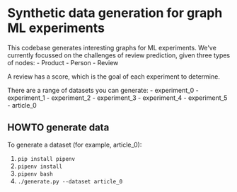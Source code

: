 
# Synthetic data generation for graph ML experiments

This codebase generates interesting graphs for ML experiments. We've currently focussed on the challenges of review prediction, given three types of nodes:
	- Product
	- Person
	- Review

A review has a score, which is the goal of each experiment to determine.

There are a range of datasets you can generate:
	- experiment_0
	- experiment_1
	- experiment_2
	- experiment_3
	- experiment_4
	- experiment_5
	- article_0


## HOWTO generate data

To generate a dataset (for example, article_0):

1) `pip install pipenv`
2) `pipenv install`
3) `pipenv bash`
4) `./generate.py --dataset article_0`